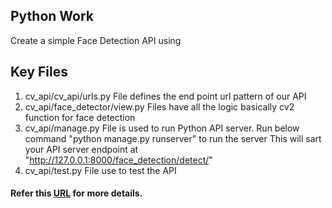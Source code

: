 ## Python Work
Create a simple Face Detection API using 

## Key Files

1. cv_api/cv_api/urls.py 		File defines the end point url pattern of our API
2. cv_api/face_detector/view.py	Files have all the logic basically cv2 function for face detection
3. cv_api/manage.py				File is used to run Python API server.															Run below command "python manage.py runserver" to run the server This will sart your API server endpoint at "http://127.0.0.1:8000/face_detection/detect/"
4. cv_api/test.py 				File use to test the API

#### Refer this [URL](https://www.pyimagesearch.com/2015/05/11/creating-a-face-detection-api-with-python-and-opencv-in-just-5-minutes/) for more details.